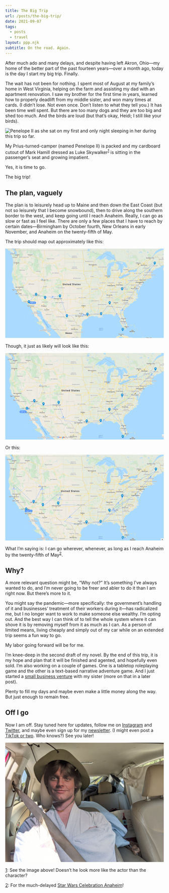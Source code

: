 ```yaml
---
title: The Big Trip
url: /posts/the-big-trip/
date: 2021-09-07
tags:
  - posts
  - travel
layout: ppp.njk
subtitle: On the road. Again.
---
```


After much ado and many delays, and despite having left Akron, Ohio—my home of the better part of the past fourteen years—over a month ago, today is the day I start my big trip. Finally.

The wait has not been for nothing. I spent most of August at my family’s home in West Virginia, helping on the farm and assisting my dad with an apartment renovation. I saw my brother for the first time in years, learned how to properly deadlift from my middle sister, and won many times at cards. (I didn’t lose. Not even once. Don’t listen to what they tell you.) It has been time well spent. But there are too many dogs and they are too big and shed too much. And the birds are loud (but that’s okay, Heidi; I still like your birds).

![Penelope II as she sat on my first and only night sleeping in her during this trip so far.](/images/_Penelope.jpg)

My Prius-turned-camper (named Penelope II) is packed and my cardboard cutout of Mark Hamill dressed as Luke Skywalker<sup><a href=#1down id="1up">1</a></sup> is sitting in the passenger’s seat and growing impatient.

Yes, it is time to go.

The big trip!

## The plan, vaguely

The plan is to leisurely head up to Maine and then down the East Coast (but not so leisurely that I become snowbound), then to drive along the southern border to the west, and keep going until I reach Anaheim. Really, I can go as slow or fast as I feel like. There are only a few places that I have to reach by certain dates—Birmingham by October fourth, New Orleans in early November, and Anaheim on the twenty-fifth of May.

The trip should map out approximately like this:

![](/images/_USA.png)

Though, it just as likely will look like this:

![](/images/_USA2.png)

Or this:

![](/images/_USA3.png)

What I’m saying is: I can go wherever, whenever, as long as I reach Anaheim by the twenty-fifth of May<sup><a href=#2down id="2up">2</a></sup>.

## Why?

A more relevant question might be, “Why not?” It’s something I’ve always wanted to do, and I’m never going to be freer and abler to do it than I am right now. But there’s more to it.

You might say the pandemic—more specifically: the government’s handling of it and businesses’ treatment of their workers during it—has radicalized me, but I no longer want to work to make someone else wealthy. I’m opting out. And the best way I can think of to tell the whole system where it can shove it is by removing myself from it as much as I can. As a person of limited means, living cheaply and simply out of my car while on an extended trip seems a fun way to go.

My labor going forward will be for me.

I’m knee-deep in the second draft of my novel. By the end of this trip, it is my hope and plan that it will be finished and agented, and hopefully even sold. I’m also working on a couple of games. One is a tabletop roleplaying game and the other is a text-based narrative adventure game. And I just started a [small business venture](https://www.stringtheory.supply/) with my sister (more on that in a later post).  

Plenty to fill my days and maybe even make a little money along the way. But just enough to remain free.

## Off I go

Now I am off. Stay tuned here for updates, follow me on [Instagram](https://instagram.com/jacobdensford/) and [Twitter](https://twitter.com/jacobdensford/), and maybe even sign up for my [newsletter](https://tinyletter.com/jacobdensford). (I might even post a [TikTok or two](https://www.tiktok.com/@jacobdensford). Who knows?) See you later!

![](/images/_Mark.jpg "Testing this feature.")

<footer>

<a href=#1up id="1down">1</a>: See the image above! Doesn’t he look more like the actor than the character?

<a href=#2up id="2down">2</a>: For the much-delayed [Star Wars Celebration Anaheim](https://www.starwarscelebration.com/en-us/home/announcement.html)!

</footer>

